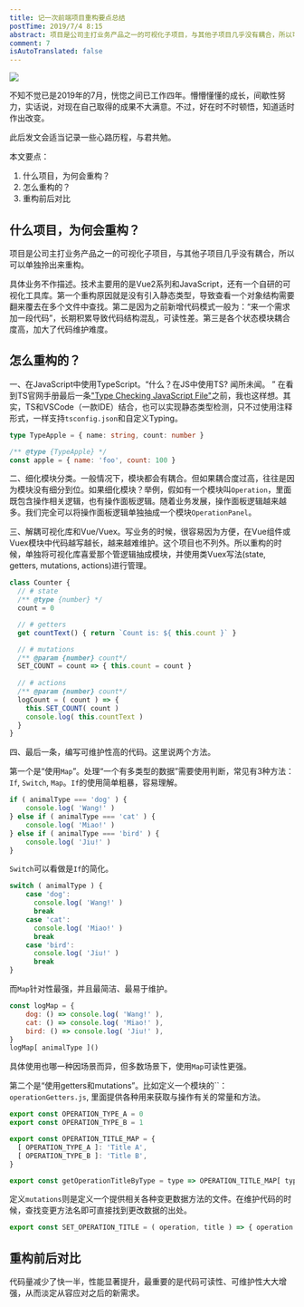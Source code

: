 ```yaml
---
title: 记一次前端项目重构要点总结
postTime: 2019/7/4 8:15
abstract: 项目是公司主打业务产品之一的可视化子项目，与其他子项目几乎没有耦合，所以可以单独拎出来重构。
comment: 7
isAutoTranslated: false
---
```


![](https://user-images.githubusercontent.com/23733477/60633551-c2ce3b80-9e3d-11e9-951a-dead873002eb.png)

不知不觉已是2019年的7月，恍惚之间已工作四年。懵懵懂懂的成长，间歇性努力，实话说，对现在自己取得的成果不大满意。不过，好在时不时顿悟，知道适时作出改变。

此后发文会适当记录一些心路历程，与君共勉。


本文要点：

1. 什么项目，为何会重构？
2. 怎么重构的？
3. 重构前后对比



## 什么项目，为何会重构？

项目是公司主打业务产品之一的可视化子项目，与其他子项目几乎没有耦合，所以可以单独拎出来重构。

具体业务不作描述。技术主要用的是Vue2系列和JavaScript，还有一个自研的可视化工具库。第一个重构原因就是没有引入静态类型，导致查看一个对象结构需要翻来覆去在多个文件中查找。第二是因为之前新增代码模式一般为：“来一个需求加一段代码”，长期积累导致代码结构混乱，可读性差。第三是各个状态模块耦合度高，加大了代码维护难度。



## 怎么重构的？

一、在JavaScript中使用TypeScript。“什么？在JS中使用TS? 闻所未闻。 ” 在看到TS官网手册最后一条["Type Checking JavaScript File"](https://www.typescriptlang.org/docs/handbook/type-checking-javascript-files.html)之前，我也这样想。其实，TS和VSCode（一款IDE）结合，也可以实现静态类型检测，只不过使用注释形式，一样支持`tsconfig.json`和自定义Typing。

```ts
type TypeApple = { name: string, count: number }
```



```js
/** @type {TypeApple} */
const apple = { name: 'foo', count: 100 }
```





二、细化模块分类。一般情况下，模块都会有耦合。但如果耦合度过高，往往是因为模块没有细分到位。如果细化模块？举例，假如有一个模块叫`Operation`，里面既包含操作相关逻辑，也有操作面板逻辑。随着业务发展，操作面板逻辑越来越多。我们完全可以将操作面板逻辑单独抽成一个模块`OperationPanel`。



三、解耦可视化库和Vue/Vuex。写业务的时候，很容易因为方便，在Vue组件或Vuex模块中代码越写越长，越来越难维护。这个项目也不列外。所以重构的时候，单独将可视化库喜爱那个管逻辑抽成模块，并使用类Vuex写法(state, getters, mutations, actions)进行管理。

```js
class Counter {
  // # state  
  /** @type {number} */
  count = 0

  // # getters
  get countText() { return `Count is: ${ this.count }` }

  // # mutations
  /** @param {number} count*/
  SET_COUNT = count => { this.count = count }
  
  // # actions
  /** @param {number} count*/
  logCount = ( count ) => {
    this.SET_COUNT( count )
    console.log( this.countText )
  }
}
```



四、最后一条，编写可维护性高的代码。这里说两个方法。

第一个是“使用`Map`”。处理“一个有多类型的数据”需要使用判断，常见有3种方法：`If`, `Switch`, `Map`。`If`的使用简单粗暴，容易理解。

```js
if ( animalType === 'dog' ) {
    console.log( 'Wang!' )
} else if ( animalType === 'cat' ) {
    console.log( 'Miao!' )
} else if ( animalType === 'bird' ) {
    console.log( 'Jiu!' )
}
```

`Switch`可以看做是`If`的简化。

```js
switch ( animalType ) {
    case 'dog':
      console.log( 'Wang!' )
      break
    case 'cat':
      console.log( 'Miao!' )
      break
    case 'bird':
      console.log( 'Jiu!' )
      break
}
```

而`Map`针对性最强，并且最简洁、最易于维护。

```js
const logMap = {
    dog: () => console.log( 'Wang!' ),
    cat: () => console.log( 'Miao!' ),
    bird: () => console.log( 'Jiu!' ),
}
logMap[ animalType ]()
```



具体使用也哪一种因场景而异，但多数场景下，使用`Map`可读性更强。



第二个是“使用getters和mutations”。比如定义一个模块的``：`operationGetters.js`,  里面提供各种用来获取与操作有关的常量和方法。

```js
export const OPERATION_TYPE_A = 0
export const OPERATION_TYPE_B = 1

export const OPERATION_TITLE_MAP = {
  [ OPERATION_TYPE_A ]: 'Title A',
  [ OPERATION_TYPE_B ]: 'Title B',
}

export const getOperationTitleByType = type => OPERATION_TITLE_MAP[ type ]
```

定义`mutations`则是定义一个提供相关各种变更数据方法的文件。在维护代码的时候，查找变更方法名即可直接找到更改数据的出处。

```js
export const SET_OPERATION_TITLE = ( operation, title ) => { operation.title = title }
```





## 重构前后对比



代码量减少了快一半，性能显著提升，最重要的是代码可读性、可维护性大大增强，从而淡定从容应对之后的新需求。
